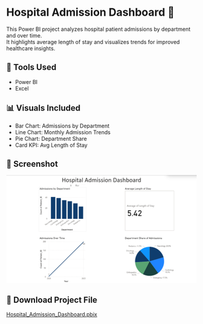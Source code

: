 # Hospital Admission Dashboard 🏥

This Power BI project analyzes hospital patient admissions by department and over time.  
It highlights average length of stay and visualizes trends for improved healthcare insights.

## 🔧 Tools Used
- Power BI
- Excel

## 📊 Visuals Included
- Bar Chart: Admissions by Department
- Line Chart: Monthly Admission Trends
- Pie Chart: Department Share
- Card KPI: Avg Length of Stay

## 📸 Screenshot
![Dashboard](screenshots/Dashboard.png)

## 📁 Download Project File
[Hospital_Admission_Dashboard.pbix](Hospital_Admission_Dashboard.pbix)



